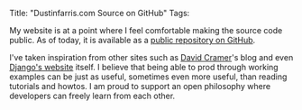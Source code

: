 Title: "Dustinfarris.com Source on GitHub"
Tags:

My website is at a point where I feel comfortable making the source code public.  As of today, it is available as a [public repository on GitHub](https://github.com/dustinfarris/dustinfarris).

I've taken inspiration from other sites such as [David Cramer](https://github.com/dcramer/dcramer.github.com)'s blog and even [Django's website](https://github.com/django/djangoproject.com) itself.  I believe that being able to prod through working examples can be just as useful, sometimes even more useful, than reading tutorials and howtos.  I am proud to support an open philosophy where developers can freely learn from each other.
